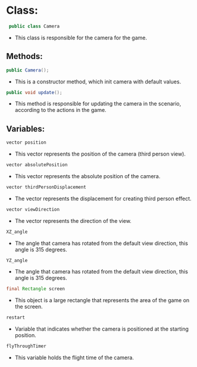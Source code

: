 # Class:
```java
 public class Camera
```
* This class is responsible for the camera for the game.

## Methods:
```java
public Camera();
```

* This is a constructor method, which init camera with default values.

```java
public void update();
```
* This method is responsible for updating the camera in the scenario, according to the actions in the game.

## Variables:

```java
vector position
```
* This vector represents the position of the camera (third person view).

```java
vector absolutePosition
```
* This vector represents the  absolute position of the camera.

```java
vector thirdPersonDisplacement
```

* The vector represents the displacement for creating third person effect.

```java
vector viewDirection
```

* The vector represents the direction of the view.

```java
XZ_angle
```

* The angle that camera has rotated from the default view direction, this angle is 315 degrees.

```java
YZ_angle
```

* The angle that camera has rotated from the default view direction, this angle is 315 degrees.

```java
final Rectangle screen
```

* This object is a large rectangle that represents the area of the game on the screen.

```java
restart
```

* Variable that indicates whether the camera is positioned at the starting position.

```java
flyThroughTimer
```

* This variable holds the flight time of the camera.

